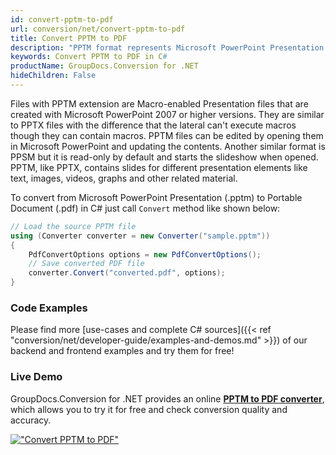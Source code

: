 ```yaml
---
id: convert-pptm-to-pdf
url: conversion/net/convert-pptm-to-pdf
title: Convert PPTM to PDF
description: "PPTM format represents Microsoft PowerPoint Presentation with .pptm extension. Learn how to convert PPTM to PDF file programmatically in C# language using GroupDocs.Conversion for .NET library."
keywords: Convert PPTM to PDF in C#
productName: GroupDocs.Conversion for .NET
hideChildren: False
---
```


Files with PPTM extension are Macro-enabled Presentation files that are created with Microsoft PowerPoint 2007 or higher versions. They are similar to PPTX files with the difference that the lateral can't execute macros though they can contain macros. PPTM files can be edited by opening them in Microsoft PowerPoint and updating the contents. Another similar format is PPSM but it is read-only by default and starts the slideshow when opened. PPTM, like PPTX, contains slides for different presentation elements like text, images, videos, graphs and other related material.

To convert from Microsoft PowerPoint Presentation (.pptm) to Portable Document (.pdf) in C# just call `Convert` method like shown below:

```csharp
// Load the source PPTM file
using (Converter converter = new Converter("sample.pptm"))
{
    PdfConvertOptions options = new PdfConvertOptions();
    // Save converted PDF file
    converter.Convert("converted.pdf", options);
}
```

### Code Examples

Please find more [use-cases and complete C# sources]({{< ref "conversion/net/developer-guide/examples-and-demos.md" >}}) of our backend and frontend examples and try them for free!

### Live Demo

GroupDocs.Conversion for .NET provides an online [**PPTM to PDF converter**](https://products.groupdocs.app/conversion/pptm-to-pdf), which allows you to try it for free and check conversion quality and accuracy.

[!["Convert PPTM to PDF"](conversion/net/images/convert-pptm-to-pdf.png)](https://products.groupdocs.app/conversion/pptm-to-pdf)